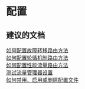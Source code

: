<properties
    pageTitle="configuration"
    description="配置"
    service="microsoft.network"
    resource="trafficmanagerprofiles"
    authors="aashu"
    displayOrder=""
    selfHelpType="generic"
    supportTopicIds="32336436"
    resourceTags=""
    productPesIds="15400"
    cloudEnvironments="public"
/>


# 配置

## **建议的文档**
[如何配置故障转移路由方法](https://azure.microsoft.com/documentation/articles/traffic-manager-configure-failover-routing-method/)<br>
[如何配置轮循机制路由方法](https://azure.microsoft.com/documentation/articles/traffic-manager-configure-round-robin-routing-method/)<br>
[如何配置性能流量路由方法](https://azure.microsoft.com/documentation/articles/traffic-manager-configure-performance-routing-method/)<br>
[测试流量管理器设置](https://azure.microsoft.com/documentation/articles/traffic-manager-testing-settings/)<br>
[如何禁用、启用或删除配置文件](https://azure.microsoft.com/documentation/articles/disable-enable-or-delete-a-profile/)



<!--HONumber=Jul16_HO4-->


